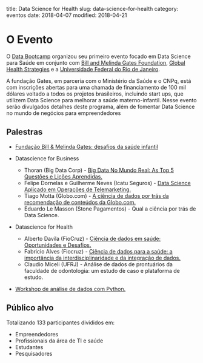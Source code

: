 title: Data Science for Health
slug: data-science-for-health
category: eventos
date: 2018-04-07
modified: 2018-04-21

# O Evento

O [Data Bootcamp](http://databootcamp.com.br) organizou seu primeiro evento focado em Data Science para Saúde em conjunto com [Bill and Melinda Gates Foundation](https://www.gatesfoundation.org/), [Global Health Strategies](http://globalhealthstrategies.com/) e a [Universidade Federal do Rio de Janeiro](https://ufrj.br/).

A fundação Gates, em parceria com o Ministério da Saúde e o CNPq, está com inscrições abertas para uma chamada de financiamento de 100 mil dólares voltado a todos os projetos brasileiros, incluindo start ups, que utilizem Data Science para melhorar a saúde materno-infantil. Nesse evento serão divulgados detalhes deste programa, além de fomentar Data Science no mundo de negócios para empreendedores

## Palestras 

- [Fundação Bill & Melinda Gates: desafios da saúde infantil](https://drive.google.com/file/d/0B4gqp_R7G0s8TllpTWFzOGd0ME05N1ZHaWdabWYzQWh4VWpB/view)

- Datascience for Business
    - Thoran (Big Data Corp) - [Big Data No Mundo Real: As Top 5 Questões e Lições Aprendidas.](https://drive.google.com/file/d/0B4gqp_R7G0s8QjhjMU1fNi1Pem4yNFlsckhualBkcXFzZ0Vn/view?usp=sharing)
    - Felipe Dornelas e Guilherme Neves (Icatu Seguros) - [Data Science Aplicado em Operações de Telemarketing.](https://drive.google.com/file/d/0B4gqp_R7G0s8RlpGS0hIbkRaN1ZkNk1GbG1yT3ktZWxDSm9B/view?usp=sharing)
    - Tiago Motta (Globo.com) - [A ciência de dados por trás da recomendação de conteúdos da Globo.com.](https://drive.google.com/file/d/1Dr7NXfLz8LG9JW7LqR26UHpX_elscRmC/view?usp=sharing)
    - Eduardo Le Masson (Stone Pagamentos) - Qual a ciência por trás de Data Science.

- Datascience for Health
    - Alberto Davila (FioCruz) - [Ciência de dados em saúde: Oportunidades e Desafios.](https://drive.google.com/file/d/1xydYj2vBINRS0GHTOcsOaOuX7huajvwU/view?usp=sharing)
    - Fabricio Alves (Fiocruz) - [Ciência de dados para a saúde: a importância da interdisciplinaridade e da integração de dados.](https://drive.google.com/file/d/10ABnIuYI9xylb4_PT7CAxahK2NQbD3g4/view?usp=sharing)
    - Claudio Miceli (UFRJ) - Análise de dados de prontuários da faculdade de odontologia: um estudo de caso e plataforma de estudo.

- [Workshop de análise de dados com Python.](https://github.com/tarsisazevedo/nascidos-vivos)


## Público alvo

Totalizando 133 participantes divididos em:

- Empreendedores
- Profissionais da área de TI e saúde
- Estudantes
- Pesquisadores
